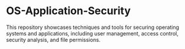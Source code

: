 # OS-Application-Security
This repository showcases techniques and tools for securing operating systems and applications, including user management, access control, security analysis, and file permissions.
